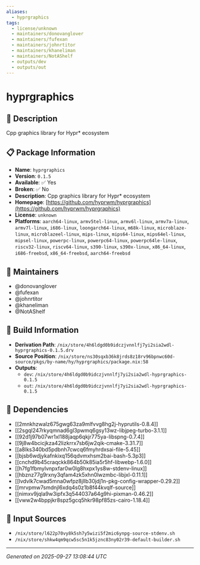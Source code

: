 ```yaml
---
aliases:
  - hyprgraphics
tags:
  - license/unknown
  - maintainers/donovanglover
  - maintainers/fufexan
  - maintainers/johnrtitor
  - maintainers/khaneliman
  - maintainers/NotAShelf
  - outputs/dev
  - outputs/out
---
```


# hyprgraphics

## 📝 Description

Cpp graphics library for Hypr* ecosystem

## 📋 Package Information

- **Name**: `hyprgraphics`
- **Version**: `0.1.5`
- **Available**: ✅ Yes
- **Broken**: ✅ No
- **Description**: Cpp graphics library for Hypr* ecosystem
- **Homepage**: [https://github.com/hyprwm/hyprgraphics](https://github.com/hyprwm/hyprgraphics)
- **License**: `unknown`
- **Platforms**: `aarch64-linux`, `armv5tel-linux`, `armv6l-linux`, `armv7a-linux`, `armv7l-linux`, `i686-linux`, `loongarch64-linux`, `m68k-linux`, `microblaze-linux`, `microblazeel-linux`, `mips-linux`, `mips64-linux`, `mips64el-linux`, `mipsel-linux`, `powerpc-linux`, `powerpc64-linux`, `powerpc64le-linux`, `riscv32-linux`, `riscv64-linux`, `s390-linux`, `s390x-linux`, `x86_64-linux`, `i686-freebsd`, `x86_64-freebsd`, `aarch64-freebsd`
## 👥 Maintainers

- @donovanglover
- @fufexan
- @johnrtitor
- @khaneliman
- @NotAShelf


## 🔧 Build Information

- **Derivation Path**: `/nix/store/4h6ldgd0b9idczjvnnlfj7yi2sia2wdl-hyprgraphics-0.1.5.drv`
- **Source Position**: `/nix/store/ns30sqxb36k8jrds8z18rv96bpnwc60d-source/pkgs/by-name/hy/hyprgraphics/package.nix:58`
- **Outputs**:
  - `dev`:  `/nix/store/4h6ldgd0b9idczjvnnlfj7yi2sia2wdl-hyprgraphics-0.1.5`
  - `out`:  `/nix/store/4h6ldgd0b9idczjvnnlfj7yi2sia2wdl-hyprgraphics-0.1.5`

## 🔗 Dependencies

- [[2mnkhzwalz675gwg63za9mlfvvg8hg2j-hyprutils-0.8.4]]
- [[2sgql247rkyqmnad6gl3pwmq6gsy13wz-libjpeg-turbo-3.1.1]]
- [[92d1j97b07wr1xl188jaqp6qkjr775ya-libspng-0.7.4]]
- [[9j8w4bcicjkza42lizkrrx7sb6jw2qik-cmake-3.31.7]]
- [[a8lks340bd5pdbnh7cwcq6fmyhrdxsai-file-5.45]]
- [[bjsb6wdjykafnkixq156qdvmxhsm2bai-bash-5.3p3]]
- [[cnchd9b45craqckk864b50k85ia5r5hf-libwebp-1.6.0]]
- [[h7fg1fbmylvnpxfar0w0lg8hxpx1ys8w-stdenv-linux]]
- [[hbznz77g9rxny3qfam4zk5xhn0lwzmbc-libjxl-0.11.1]]
- [[lvdvlk7cwad5mna0wfpz8jllb30jdj1n-pkg-config-wrapper-0.29.2]]
- [[mrvpmw7smdnjl6xdq4s0z1b8f44kvqlf-source]]
- [[nimxv9jqla9w3ipfx3q544037a64g9hi-pixman-0.46.2]]
- [[vww2w4bppjkr8spz5gcq5hkr98pf85zs-cairo-1.18.4]]

## 📁 Input Sources

- `/nix/store/l622p70vy8k5sh7y5wizi5f2mic6ynpg-source-stdenv.sh`
- `/nix/store/shkw4qm9qcw5sc5n1k5jznc83ny02r39-default-builder.sh`

---
*Generated on 2025-09-27 13:08:44 UTC*
